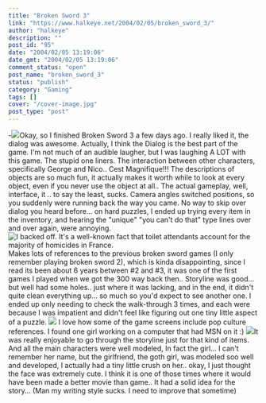 ```yaml
---
title: "Broken Sword 3"
link: "https://www.halkeye.net/2004/02/05/broken_sword_3/"
author: "halkeye"
description: ""
post_id: "95"
date: "2004/02/05 13:19:06"
date_gmt: "2004/02/05 13:19:06"
comment_status: "open"
post_name: "broken_sword_3"
status: "publish"
category: "Gaming"
tags: []
cover: "/cover-image.jpg"
post_type: "post"
---
```


-![](http://www.halkeye.net/files/images/brokensword3/thumbs/clip0005.thumb.png)Okay, so I finished Broken Sword 3 a few days ago. I really liked it, the dialog was awesome. Actually, I think the Dialog is the best part of the game. I'm not much of an audible laugher, but I was laughing A LOT with this game. The stupid one liners. The interaction between other characters, specifically George and Nico.. Cest Magnifique!!! The descriptions of objects are so much fun, it actually makes it worth while to look at every object, even if you never use the object at all.. The actual gameplay, well, interface, it .. to say the least, sucks. Camera angles switched positions, so you suddenly were running back the way you came. No way to skip over dialog you heard before... on hard puzzles, I ended up trying every item in the inventory, and hearing the "unique" "you can't do that" type lines over and over again, were annoying. ![I backed off. It's a well-known fact that toilet attendants account for the majority of homicides in France.](http://www.halkeye.net/files/images/brokensword3/thumbs/clip0028.thumb.png)Makes lots of references to the previous broken sword games (I only remember playing broken sword 2), which is kinda disappointing, since I read its been about 6 years between #2 and #3, it was one of the first games I played when we got the 300 way back then.. Storyline was good... but well had some holes.. just where it was lacking, and in the end, it didn't quite clean everything up... so much so you'd expect to see another one. I ended up only needing to check the walk-through 3 times, and each were because I was impatient and didn't feel like figuring out one tiny little aspect of a puzzle. ![](http://www.halkeye.net/files/images/brokensword3/thumbs/clip0008.thumb.png) I love how some of the game screens include pop culture references. I found one girl working on a computer that had MSN on it :) ![](http://www.halkeye.net/files/images/brokensword3/thumbs/clip0024.thumb.png)It was really enjoyable to go through the storyline just for that kind of items. And all the main characters were well modeled, In fact the girl... I can't remember her name, but the girlfriend, the goth girl, was modeled soo well and developed, I actually had a tiny little crush on her.. okay, I just thought the face was extremely cute. I think it is one of those times where it would have been made a better movie than game.. It had a solid idea for the story... (Man my writing style sucks. I need to improve that sometime)